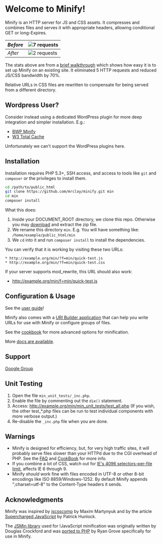 Welcome to Minify!
==================

Minify is an HTTP server for JS and CSS assets. It compresses and combines files
and serves it with appropriate headers, allowing conditional GET or long-Expires.

| *Before* | ![7 requests](http://mrclay.org/wp-content/uploads/2008/09/fiddler_before.png) |
|----------|-----------------------------------------------------------------|
| *After*  | ![2 requests](http://mrclay.org/wp-content/uploads/2008/09/fiddler_after.png)  |

The stats above are from a [brief walkthrough](http://mrclay.org/index.php/2008/09/19/minify-21-on-mrclayorg/) which shows how easy it is to set up Minify on an existing site. It eliminated 5 HTTP requests and reduced JS/CSS bandwidth by 70%.

Relative URLs in CSS files are rewritten to compensate for being served from a different directory.

Wordpress User?
---------------

Consider instead using a dedicated WordPress plugin for more deep integration and simpler installation. E.g.:
- [BWP Minify](http://wordpress.org/extend/plugins/bwp-minify/)
- [W3 Total Cache](http://wordpress.org/extend/plugins/w3-total-cache/)

Unfortunately we can't support the WordPress plugins here.

Installation
------------

Installation requires PHP 5.3+, SSH access, and access to tools like `git` and `composer` or the privileges to install them.

```bash
cd /path/to/public_html
git clone https://github.com/mrclay/minify.git min
cd min
composer install
```

What this does:

1. Inside your DOCUMENT_ROOT directory, we clone this repo. Otherwise you may [download](https://github.com/mrclay/minify/archive/master.zip) and extract the zip file.
1. We rename this directory `min`. E.g. You will have something like: `/home/example/public_html/min`
1. We `cd` into it and run `composer install` to install the dependencies.

You can verify that it is working by visiting these two URLs:
    
    * http://example.org/min/?f=min/quick-test.js
    * http://example.org/min/?f=min/quick-test.css

If your server supports mod_rewrite, this URL should also work:

* http://example.org/min/f=min/quick-test.js

Configuration & Usage
---------------------

See the [user guide](https://github.com/mrclay/minify/blob/master/docs/UserGuide.wiki.md)!

Minify also comes with a [URI Builder application](https://github.com/mrclay/minify/blob/master/docs/BuilderApp.wiki.md) that can help you write URLs
for use with Minify or configure groups of files.

See the [cookbook](https://github.com/mrclay/minify/blob/master/docs/CookBook.wiki.md) for more advanced options for minification.

More [docs are available](https://github.com/mrclay/minify/tree/master/docs).

Support
-------

[Google Group](http://groups.google.com/group/minify)

Unit Testing
------------

1. Open the file `min_unit_tests/_inc.php`.
1. Enable the file by commenting out the `die()` statement. 
1. Access: http://example.org/min/min_unit_tests/test_all.php (If you wish, the other test_*.php files can be run to test individual components with more verbose output.)
1. Re-disable the `_inc.php` file when you are done.

Warnings
--------

* Minify is designed for efficiency, but, for very high traffic sites, it will probably serve files slower than your HTTPd due to the CGI overhead of PHP. See the [FAQ](https://github.com/mrclay/minify/blob/master/docs/FAQ.wiki.md#how-fast-is-it) and [CookBook](https://github.com/mrclay/minify/blob/master/docs/CookBook.wiki.md) for more info.
* If you combine a lot of CSS, watch out for [IE's 4096 selectors-per-file limit](http://stackoverflow.com/a/9906889/3779), affects IE 6 through 9.
* Minify *should* work fine with files encoded in UTF-8 or other 8-bit encodings like ISO 8859/Windows-1252. By default Minify appends ";charset=utf-8" to the Content-Type headers it sends.

Acknowledgments
---------------

Minify was inspired by [jscsscomp](http://code.google.com/p/jscsscomp/) by Maxim Martynyuk and by the article [Supercharged JavaScript](http://www.hunlock.com/blogs/Supercharged_Javascript) by Patrick Hunlock.

The [JSMin library](http://www.crockford.com/javascript/jsmin.html) used for !JavaScript minification was originally written by Douglas Crockford and was [ported to PHP](https://github.com/mrclay/jsmin-php) by Ryan Grove specifically for use in Minify.
